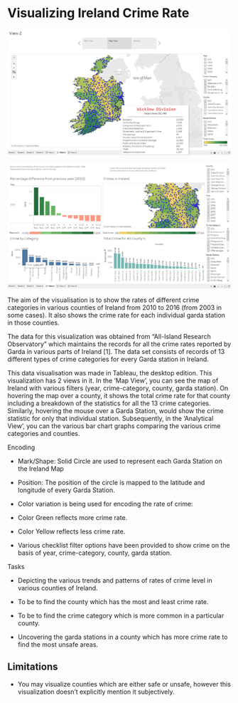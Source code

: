 # Visualizing Ireland Crime Rate

![Image description](https://github.com/TheAdityaVishnu/VisulizingIrelandCrimeRate/blob/master/Map%20View.png)

![Image description](https://github.com/TheAdityaVishnu/VisulizingIrelandCrimeRate/blob/master/Analytic%20View.png)


The aim of the visualisation is to show the rates of different crime categories in various counties of
Ireland from 2010 to 2016 (from 2003 in some cases). It also shows the crime rate for each individual
garda station in those counties.

The data for this visualization was obtained from “All-Island Research Observatory” which maintains
the records for all the crime rates reported by Garda in various parts of Ireland [1]. The data set
consists of records of 13 different types of crime categories for every Garda station in Ireland.

This data visualisation was made in Tableau, the desktop edition. This visualization has 2 views in it.
In the ‘Map View’, you can see the map of Ireland with various filters (year, crime-category, county,
garda station). On hovering the map over a county, it shows the total crime rate for that county
including a breakdown of the statistics for all the 13 crime categories. Similarly, hovering the mouse
over a Garda Station, would show the crime statistic for only that individual station. Subsequently, in
the ‘Analytical View’, you can the various bar chart graphs comparing the various crime categories
and counties.

Encoding

* Mark/Shape: Solid Circle are used to represent each Garda Station on the Ireland Map

* Position: The position of the circle is mapped to the latitude and longitude of every Garda Station.

* Color variation is being used for encoding the rate of crime:

* Color Green reflects more crime rate.

* Color Yellow reflects less crime rate.

* Various checklist filter options have been provided to show crime on the basis of year, crime-category, county, garda station.

Tasks

* Depicting the various trends and patterns of rates of crime level in various counties of
Ireland.

* To be to find the county which has the most and least crime rate.

* To be to find the crime category which is more common in a particular county.
* Uncovering the garda stations in a county which has more crime rate to find the most
unsafe areas.

## Limitations
* You may visualize counties which are either safe or unsafe, however this visualization
doesn’t explicitly mention it subjectively.
